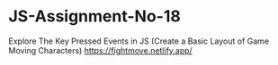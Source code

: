 # JS-Assignment-No-18
Explore The Key Pressed Events in JS (Create a Basic Layout of Game Moving Characters) 
https://fightmove.netlify.app/
